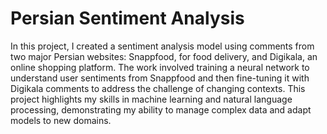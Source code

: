 # Persian Sentiment Analysis
In this project, I created a sentiment analysis model using comments from two major Persian websites: Snappfood, for food delivery, and Digikala, an online shopping platform. The work involved training a neural network to understand user sentiments from Snappfood and then fine-tuning it with Digikala comments to address the challenge of changing contexts. This project highlights my skills in machine learning and natural language processing, demonstrating my ability to manage complex data and adapt models to new domains.
